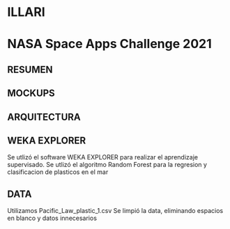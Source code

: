 # ILLARI
# NASA Space Apps Challenge 2021
## RESUMEN 
## MOCKUPS  
## ARQUITECTURA
## WEKA EXPLORER 
Se utlizó el software WEKA EXPLORER para realizar el aprendizaje supervisado.
Se utlizó el algoritmo Random Forest para la regresion y clasificacion de plasticos en el mar
## DATA  
Utilizamos Pacific_Law_plastic_1.csv 
Se limpió la data, eliminando espacios en blanco y datos innecesarios 

